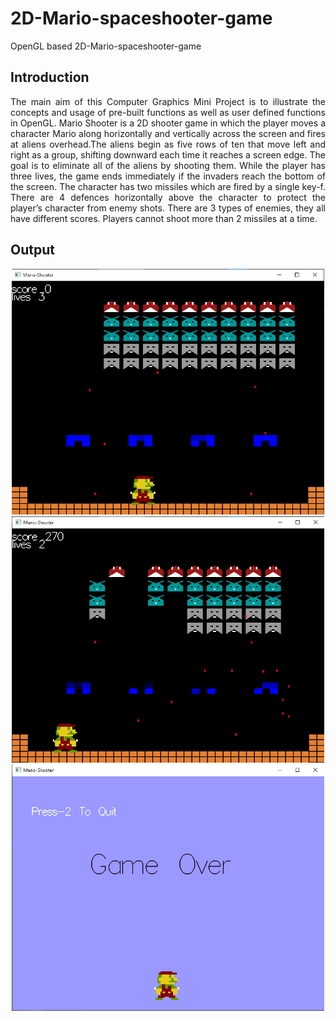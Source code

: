 # 2D-Mario-spaceshooter-game
OpenGL based 2D-Mario-spaceshooter-game

## Introduction
<p align="justify">
    The main aim of this Computer Graphics Mini Project is to illustrate the concepts and usage of pre-built functions as well as user defined functions in OpenGL. Mario Shooter is a 2D shooter game in which the player moves a character Mario along horizontally and vertically across the screen and fires at aliens overhead.The aliens begin as five rows of ten that move left and right as a group, shifting downward each time it reaches a screen edge. The goal is to eliminate all of the aliens by shooting them. While the player has three lives, the game ends immediately if the invaders reach the bottom of the screen. The character has two missiles which are fired by a single key-f. There are 4 defences horizontally above the character to protect the player’s character from enemy shots. There are 3 types of enemies, they all have different scores. Players cannot shoot more than 2 missiles at a time.
</p>

## Output
<p align="center">
<img src="https://github.com/GokuGhoul/2D-Mario-spaceshooter-game/blob/main/Output/Screenshot%202021-07-11%20144719.png" width="500">
<img src="https://github.com/GokuGhoul/2D-Mario-spaceshooter-game/blob/main/Output/Screenshot%202021-07-11%20144653.png" width="500">
<img src="https://github.com/GokuGhoul/2D-Mario-spaceshooter-game/blob/main/Output/Screenshot%202021-07-11%20144450.png" width="500">
</p>
